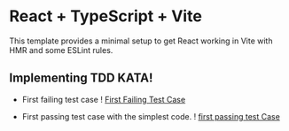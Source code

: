 # React + TypeScript + Vite

This template provides a minimal setup to get React working in Vite with HMR and some ESLint rules.

## Implementing TDD KATA!

- First failing test case
! [First Failing Test Case](public/images/fftc.png) 

- First passing test case with the simplest code.
! [first passing test Case](public/images/fptwmc.png)
